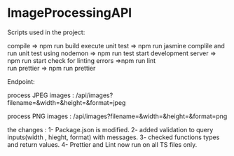 # ImageProcessingAPI


Scripts used in the project:

compile => npm run build
execute unit test => npm run jasmine
complile and run unit test using nodemon => npm run test 
start development server => npm run start
check for linting errors =>npm run lint  
run prettier => npm run prettier



Endpoint:

process JPEG images :
/api/images?filename=<filename>&width=<width>&height=<height>&format=jpeg

 process PNG images :
/api/images?filename=<filename>&width=<width>&height=<height>&format=png

the changes :
1- Package.json is modified.
2- added validation to query inputs(width , hieght, format) with messages.
3- checked functions types and return values.
4- Prettier and Lint now run on all TS files only.